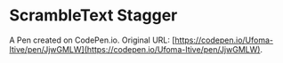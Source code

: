 # ScrambleText Stagger

A Pen created on CodePen.io. Original URL: [https://codepen.io/Ufoma-Itive/pen/JjwGMLW](https://codepen.io/Ufoma-Itive/pen/JjwGMLW).


